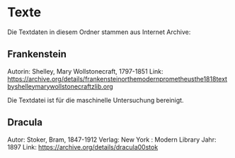 # Texte

Die Textdaten in diesem Ordner stammen aus Internet Archive:

## Frankenstein
Autorin: Shelley, Mary Wollstonecraft, 1797-1851
Link: https://archive.org/details/frankensteinorthemodernprometheusthe1818textbyshelleymarywollstonecraftzlib.org

Die Textdatei ist für die maschinelle Untersuchung bereinigt. 

## Dracula

Autor: Stoker, Bram, 1847-1912
Verlag: New York : Modern Library
Jahr: 1897
Link: https://archive.org/details/dracula00stok